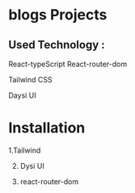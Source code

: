 # blogs Projects

## Used Technology :

React-typeScript
React-router-dom

Tailwind CSS

Daysi UI

# Installation
1.Tailwind

2. Dysi UI

3. react-router-dom
